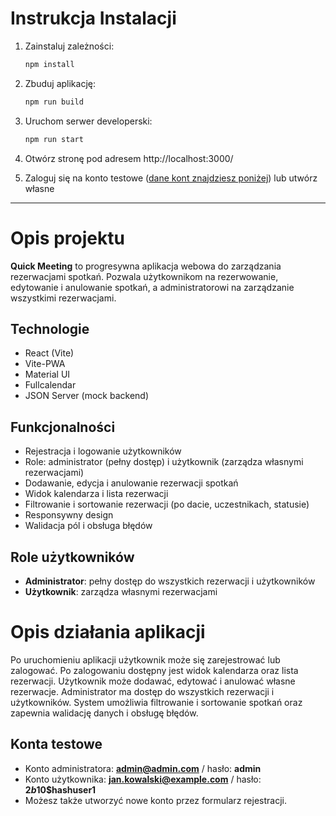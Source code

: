 # Instrukcja Instalacji

1. Zainstaluj zależności:
   ```bash
   npm install
   ```
2. Zbuduj aplikację:
   ```bash
   npm run build
   ```
3. Uruchom serwer developerski:
   ```bash
   npm run start
   ```
4. Otwórz stronę pod adresem http://localhost:3000/

5. Zaloguj się na konto testowe ([dane kont znajdziesz poniżej](#konta-testowe)) lub utwórz własne

---

# Opis projektu

**Quick Meeting** to progresywna aplikacja webowa do zarządzania rezerwacjami spotkań. Pozwala użytkownikom na rezerwowanie, edytowanie i anulowanie spotkań, a administratorowi na zarządzanie wszystkimi rezerwacjami.

## Technologie

- React (Vite)
- Vite-PWA
- Material UI
- Fullcalendar
- JSON Server (mock backend)

## Funkcjonalności

- Rejestracja i logowanie użytkowników
- Role: administrator (pełny dostęp) i użytkownik (zarządza własnymi rezerwacjami)
- Dodawanie, edycja i anulowanie rezerwacji spotkań
- Widok kalendarza i lista rezerwacji
- Filtrowanie i sortowanie rezerwacji (po dacie, uczestnikach, statusie)
- Responsywny design
- Walidacja pól i obsługa błędów

## Role użytkowników

- **Administrator**: pełny dostęp do wszystkich rezerwacji i użytkowników
- **Użytkownik**: zarządza własnymi rezerwacjami

# Opis działania aplikacji

Po uruchomieniu aplikacji użytkownik może się zarejestrować lub zalogować. Po zalogowaniu dostępny jest widok kalendarza oraz lista rezerwacji. Użytkownik może dodawać, edytować i anulować własne rezerwacje. Administrator ma dostęp do wszystkich rezerwacji i użytkowników. System umożliwia filtrowanie i sortowanie spotkań oraz zapewnia walidację danych i obsługę błędów.

## Konta testowe

- Konto administratora: **admin@admin.com** / hasło: **admin**
- Konto użytkownika: **jan.kowalski@example.com** / hasło: **$2b$10$hashuser1**
- Możesz także utworzyć nowe konto przez formularz rejestracji.
